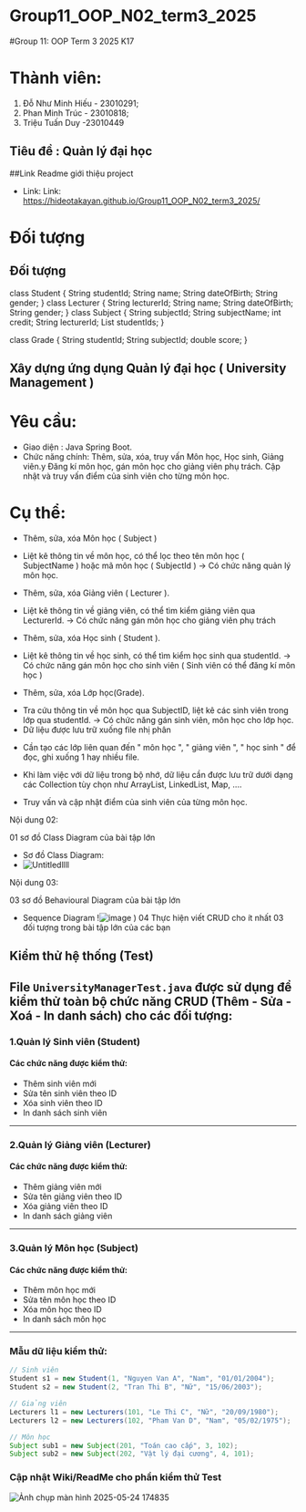 # Group11_OOP_N02_term3_2025

#Group 11: OOP Term 3 2025 K17

# Thành viên:

1. Đỗ Như Minh Hiếu - 23010291;
2. Phan Minh Trúc - 23010818;
3. Triệu Tuấn Duy -23010449

## Tiêu đề : Quản lý đại học

##Link Readme giới thiệu project

- Link:
  Link: https://hideotakayan.github.io/Group11_OOP_N02_term3_2025/

# Đối tượng

## Đối tượng

class Student {
String studentId;
String name;
String dateOfBirth;
String gender;
}
class Lecturer {
String lecturerId;
String name;
String dateOfBirth;
String gender;
}
class Subject {
String subjectId;
String subjectName;
int credit;
String lecturerId;
List<String> studentIds;
}

class Grade {
String studentId;
String subjectId;
double score;
}

## Xây dựng ứng dụng Quản lý đại học ( University Management )

# Yêu cầu:

- Giao diện : Java Spring Boot.
- Chức năng chính:
  Thêm, sửa, xóa, truy vấn Môn học, Học sinh, Giảng viên.y
  Đăng kí môn học, gán môn học cho giảng viên phụ trách.
  Cập nhật và truy vấn điểm của sinh viên cho từng môn học.

# Cụ thể:

- Thêm, sửa, xóa Môn học ( Subject )

* Liệt kê thông tin về môn học, có thể lọc theo tên môn học ( SubjectName ) hoặc mã môn học ( SubjectId )
  -> Có chức năng quản lý môn học.

- Thêm, sửa, xóa Giảng viên ( Lecturer ).

* Liệt kê thông tin về giảng viên, có thể tìm kiểm giảng viên qua LecturerId.
  -> Có chức năng gán môn học cho giảng viên phụ trách

- Thêm, sửa, xóa Học sinh ( Student ).

* Liệt kê thông tin về học sinh, có thể tìm kiểm học sinh qua studentId.
  -> Có chức năng gán môn học cho sinh viên ( Sinh viên có thể đăng kí môn học )

- Thêm, sửa, xóa Lớp học(Grade).

* Tra cứu thông tin về môn học qua SubjectID, liệt kê các sinh viên trong lớp qua studentId.
  -> Có chức năng gán sinh viên, môn học cho lớp học.
* Dữ liệu được lưu trữ xuống file nhị phân

- Cần tạo các lớp liên quan đến " môn học ", " giảng viên ", " học sinh " để đọc, ghi xuống 1 hay nhiều file.

* Khi làm việc với dữ liệu trong bộ nhớ, dữ liệu cần được lưu trữ dưới dạng các Collection tùy chọn như ArrayList, LinkedList, Map, ....

* Truy vấn và cập nhật điểm của sinh viên của từng môn học.

Nội dung 02:

01 sơ đồ Class Diagram của bài tập lớn

- Sơ đồ Class Diagram:
- ![Untitledllll](https://github.com/user-attachments/assets/b6ddcb33-e368-4b1a-a1a5-7c7e37983b71)

Nội dung 03:

03 sơ đồ Behavioural Diagram của bài tập lớn

- Sequence Diagram !![image](https://github.com/user-attachments/assets/691816ef-fdde-4e10-aae4-1648517f9345)
)
04 Thực hiện viết CRUD cho ít nhất 03 đối tượng trong bài tập lớn của các bạn
## Kiểm thử hệ thống (Test)

File `UniversityManagerTest.java` được sử dụng để kiểm thử toàn bộ chức năng CRUD (Thêm - Sửa - Xoá - In danh sách) cho các đối tượng:
---
### 1.Quản lý Sinh viên (Student)
#### Các chức năng được kiểm thử:
- Thêm sinh viên mới  
- Sửa tên sinh viên theo ID  
- Xóa sinh viên theo ID  
- In danh sách sinh viên  
---
### 2.Quản lý Giảng viên (Lecturer)
#### Các chức năng được kiểm thử:
- Thêm giảng viên mới  
- Sửa tên giảng viên theo ID  
- Xóa giảng viên theo ID  
- In danh sách giảng viên  
---
### 3.Quản lý Môn học (Subject)
#### Các chức năng được kiểm thử:
- Thêm môn học mới  
- Sửa tên môn học theo ID  
- Xóa môn học theo ID  
- In danh sách môn học  

---

### Mẫu dữ liệu kiểm thử:

```java
// Sinh viên
Student s1 = new Student(1, "Nguyen Van A", "Nam", "01/01/2004");
Student s2 = new Student(2, "Tran Thi B", "Nữ", "15/06/2003");

// Giảng viên
Lecturers l1 = new Lecturers(101, "Le Thi C", "Nữ", "20/09/1980");
Lecturers l2 = new Lecturers(102, "Pham Van D", "Nam", "05/02/1975");

// Môn học
Subject sub1 = new Subject(201, "Toán cao cấp", 3, 102);
Subject sub2 = new Subject(202, "Vật lý đại cương", 4, 101);
```
### Cập nhật Wiki/ReadMe cho phần kiểm thử Test 
![Ảnh chụp màn hình 2025-05-24 174835](https://github.com/user-attachments/assets/8b4784cc-650a-4920-ad1a-42c176c8516c)


